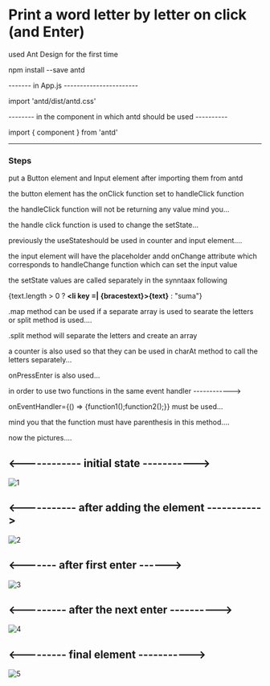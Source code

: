 # Print a word letter by letter on click (and Enter)

used Ant Design for the first time

npm install --save antd

------- in App.js -----------------------

import 'antd/dist/antd.css'

-------- in the component in which antd should be used ----------

import { component } from 'antd'

--------------------------------------------------------------

### Steps

put a Button element and Input element after importing them from antd

the button element has the onClick function set to handleClick function

the handleClick function will not be returning any value mind you...

the handle click function is used to change the setState...

previously the useStateshould be used in counter and input element....

the input element will have the placeholder andd onChange attribute which corresponds to handleChange function which can set the input value

the setState values are called separately in the synntaax following

{text.length > 0 ? <strong><li key =| {bracestext}>{text}</li></strong> : "suma"}

.map method can be used if a separate array is used to searate the letters or split method is used....

.split method will separate the letters and create an array

a counter is also used so that they can be used in charAt method to call the letters separately...

onPressEnter is also used...

in order to use two functions in the same event handler ------------>

onEventHandler={() => {function1();function2();}} must be used...

mind you that the function must have parenthesis in this method....

now the pictures....

## <------------ initial state ----------->

![1](https://user-images.githubusercontent.com/110388514/186926882-c501716c-6614-40a3-89ae-64026c58ded9.PNG)

## <----------- after adding the element -----------> 

![2](https://user-images.githubusercontent.com/110388514/186927030-68ef72a3-6e12-4f0a-b3e8-a9ae5d9ca411.PNG)

## <------- after first enter ------>

![3](https://user-images.githubusercontent.com/110388514/186927136-148945c0-f16e-421c-9d7e-b444b6890040.PNG)

## <--------- after the next enter ---------->

![4](https://user-images.githubusercontent.com/110388514/186927188-257eb475-b052-4c65-bff7-9a4f79b448b1.PNG)

## <--------- final element ----------->

![5](https://user-images.githubusercontent.com/110388514/186927252-08370b8b-698e-43fd-9d37-10cff2517ed2.PNG)
